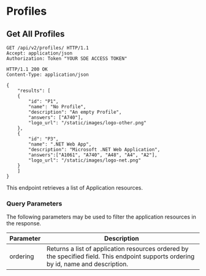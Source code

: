 # Profiles

## Get All Profiles


```http
GET /api/v2/profiles/ HTTP/1.1
Accept: application/json
Authorization: Token "YOUR SDE ACCESS TOKEN"
```

```http
HTTP/1.1 200 OK
Content-Type: application/json

{
    "results": [
    {
        "id": "P1",
        "name": "No Profile",
        "description": "An empty Profile",
        "answers": ["A740"],
        "logo_url": "/static/images/logo-other.png"
    },
    {
        "id": "P3",
        "name": ".NET Web App",
        "description": "Microsoft .NET Web Application",
        "answers":["A1061", "A740", "A48", "A4", "A2"],
        "logo_url": "/static/images/logo-net.png"
    }
    ]
}
```
This endpoint retrieves a list of Application resources.

### Query Parameters

The following parameters may be used to filter the application resources in the response.


Parameter | Description
----------|-------------
ordering |  Returns a list of application resources ordered by the specified field. This endpoint supports ordering by id, name and description.